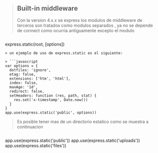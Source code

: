 > ## Built-in middleware
> Con la version 4.x.x se express los modulos de middleware de terceros son tratados como modulos separados , ya no se depende de connect como
> ocurria antiguamente excepto el modulo

> ```javascript
express.static(root, [options])
```
> un ejemplo de uso de express.static es el siguiente:

> ```javascript
var options = {
  dotfiles: 'ignore',
  etag: false,
  extensions: ['htm', 'html'],
  index: false,
  maxAge: '1d',
  redirect: false,
  setHeaders: function (res, path, stat) {
    res.set('x-timestamp', Date.now())
  }
}
app.use(express.static('public', options))
```
> Es posible tener mas de un directorio estatico como se muestra a continuacion

> ```javascript
app.use(express.static('public'))
app.use(express.static('uploads'))
app.use(express.static('files'))
```